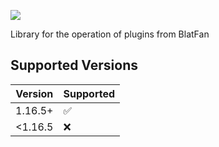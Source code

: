 [![](https://jitpack.io/v/BlatFan/BlatLibs.svg)](https://jitpack.io/#BlatFan/BlatLibs)

Library for the operation of plugins from BlatFan

## Supported Versions

| Version   | Supported          |
| --------- | ------------------ |
| 1.16.5+   | :white_check_mark: |
| <1.16.5   | :x:                |
